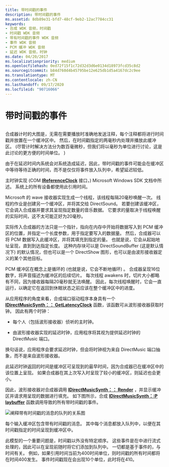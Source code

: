 ```yaml
---
title: 带时间戳的事件
description: 带时间戳的事件
ms.assetid: 8db89e31-bfd7-48cf-9eb2-12ac7784cc31
keywords:
- 合成 WDK 音频，时间戳
- 时间戳 WDK 音频
- 带有时间戳的事件 WDK 音频
- 事件 WDK 音频
- PCM 缓冲 WDK 音频
- 延迟 WDK 音频，时钟
ms.date: 04/20/2017
ms.localizationpriority: medium
ms.openlocfilehash: 0ed72f15f1c72d32d3d6e0134d18973fcd35c8d2
ms.sourcegitcommit: b84d760d4b45795be12e625db1d5a4167dc2c9ee
ms.translationtype: MT
ms.contentlocale: zh-CN
ms.lasthandoff: 09/17/2020
ms.locfileid: "90716066"
---
```

# <a name="time-stamped-events"></a>带时间戳的事件


## <span id="time_stamped_events"></span><span id="TIME_STAMPED_EVENTS"></span>


合成器计时的大图是，无需在需要播放时准确地发送注释，每个注释都将进行时间戳并放置在一个缓冲区中。 然后，在时间戳指定的两毫秒内处理并播放此缓冲区。  (尽管计时解决方法分为数百毫微秒，但我们将以毫秒为单位进行讨论，这是此讨论的更方便的时间单位。 ) 

由于在延迟时间内系统会对系统造成延迟，因此，带时间戳的事件可能会在缓冲区中等待等待正确的时间，而不是仅仅将事件放入队列中，希望延迟较低。

主时钟实现 (COM [**IReferenceClock**](/windows/desktop/wmformat/ireferenceclock) 接口，) Microsoft Windows SDK 文档中所述。 系统上的所有设备都使用此引用时间。

Microsoft 的 wave 接收器实现生成一个线程，该线程每隔20毫秒唤醒一次。 线程的作业是创建另一个缓冲区，并将其交给 DirectSound。 若要创建该缓冲区，它会调入合成器并要求其呈现指定数量的音乐数据。 它要求的量取决于线程唤醒的实际时间，这不太可能正好为20毫秒。

实际传入合成器的方法只是一个指针，指向在内存中开始将数据写入到 PCM 缓冲区的位置，并指定一个长度参数，用于指定要写入的数据量。 然后，合成器可以将 PCM 数据写入此缓冲区，并将其填充到指定的量。 也就是说，它会从起始地址呈现，直到到达指定长度。 这种内存块可以是 DirectSoundBuffer (这是默认情况下) 的默认情况，但也可以是一个 DirectShow 图形，也可以是由波形接收器定义的某个其他目标。

PCM 缓冲区在概念上是循环的 (也就是说，它会不断地循环) 。 合成器呈现16位数字，将声音描述为缓冲区的后续切片。 每次线程 awakens 时，切片大小都略有不同，因为接收器每隔20毫秒就无法唤醒。 因此，每次线程唤醒时，它会一直运行，以确定它在返回到休眠状态之前应该在整个缓冲区中的进度。

从应用程序的角度来看，合成端口驱动程序本身具有一个 [**IDirectMusicSynth：： GetLatencyClock**](/windows/win32/api/dmusics/nf-dmusics-idirectmusicsynth-getlatencyclock) 函数，该函数可从波形接收器获取时钟。 因此有两个时钟：

-   每个人（包括波形接收器）侦听的主时钟。

-   由波形接收器实现的延迟时钟，应用程序将其视为提供延迟时钟的 DirectMusic 端口。

换句话说，应用程序会要求延迟时钟，但会将时钟视为来自 DirectMusic 端口抽象，而不是来自波形接收器。

此延迟时钟返回的时间是缓冲区可呈现到的最早时间，因为合成器已在缓冲区中的该位置上呈现。 如果合成器在其上次写入时呈现了较小的缓冲区，则延迟也会更小。

因此，波形接收器对合成器调用 [**IDirectMusicSynth：： Render**](/windows/win32/api/dmusics/nf-dmusics-idirectmusicsynth-render) ，并显示缓冲区并请求用呈现的数据进行填充。 如下图所示，合成 [**IDirectMusicSynth：:P laybuffer**](/windows/win32/api/dmusics/nf-dmusics-idirectmusicsynth-playbuffer) 函数调用导致的所有带时间戳的事件。

![阐释带有时间戳的消息的队列的关系图](images/dmevents.png)

每个输入缓冲区包含带有时间戳的消息。 其中每个消息都放入队列中，以便在其时间戳指定的时间呈现到缓冲区中。

此模型的一个重要问题是，时间戳以外没有特定顺序。 这些事件是在中进行流式处理的，因此可以在呈现前随时将它们添加到队列中。 一切都是基于事件的，与时间有关。 例如，如果引用时间当前为400时间单位，则时间戳的所有时间都将在时间400发生。 事件时间戳现在会出现10个单位，此时将在410。

 

